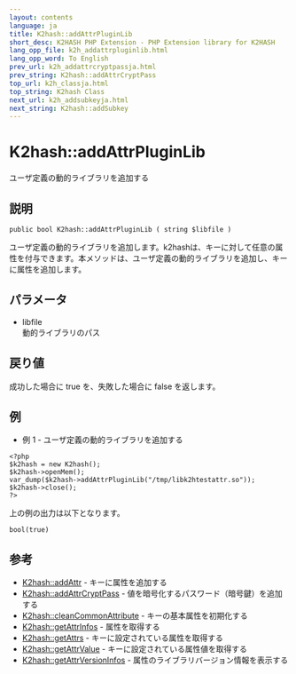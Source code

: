 ```yaml
---
layout: contents
language: ja
title: K2hash::addAttrPluginLib
short_desc: K2HASH PHP Extension - PHP Extension library for K2HASH
lang_opp_file: k2h_addattrpluginlib.html
lang_opp_word: To English
prev_url: k2h_addattrcryptpassja.html
prev_string: K2hash::addAttrCryptPass
top_url: k2h_classja.html
top_string: K2hash Class
next_url: k2h_addsubkeyja.html
next_string: K2hash::addSubkey
---
```


# K2hash::addAttrPluginLib
ユーザ定義の動的ライブラリを追加する

## 説明

```
public bool K2hash::addAttrPluginLib ( string $libfile )
```

ユーザ定義の動的ライブラリを追加します。k2hashは、キーに対して任意の属性を付与できます。本メソッドは、ユーザ定義の動的ライブラリを追加し、キーに属性を追加します。 

## パラメータ
- libfile  
動的ライブラリのパス

## 戻り値
成功した場合に true を、失敗した場合に false を返します。 

## 例
- 例 1 - ユーザ定義の動的ライブラリを追加する

```
<?php
$k2hash = new K2hash();
$k2hash->openMem();
var_dump($k2hash->addAttrPluginLib("/tmp/libk2htestattr.so"));
$k2hash->close();
?>
```

上の例の出力は以下となります。

```
bool(true)
```


## 参考
- [K2hash::addAttr](k2h_addattrja.html) - キーに属性を追加する
- [K2hash::addAttrCryptPass](k2h_addattrcryptpassja.html) - 値を暗号化するパスワード（暗号鍵）を追加する
- [K2hash::cleanCommonAttribute](k2h_cleancommonattributeja.html) - キーの基本属性を初期化する
- [K2hash::getAttrInfos](k2h_getattrinfosja.html) - 属性を取得する
- [K2hash::getAttrs](k2h_getattrsja.html) - キーに設定されている属性を取得する
- [K2hash::getAttrValue](k2h_getattrvalueja.html) - キーに設定されている属性値を取得する
- [K2hash::getAttrVersionInfos](k2h_getattrversioninfosja.html) - 属性のライブラリバージョン情報を表示する
